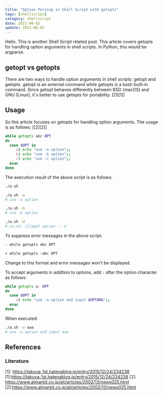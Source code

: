 ```yaml
---
title: "Option Parsing in Shell Script with getopts"
tags: [shellscript]
category: shellscript
date: 2021-06-02
update: 2021-06-02
---
```


Hello. This is another Shell Script related post.
This article covers getopts for handling option arguments in shell scripts.
In Python, this would be argparse.

## getopt vs getopts

There are two ways to handle option arguments in shell scripts: getopt and getopts.
getopt is an external command while getopts is a bash built-in command.
Since getopt behaves differently between BSD (macOS) and GNU (Linux), it's better to use getopts for portability. [[1][1]]

## Usage

So this article focuses on getopts for handling option arguments.
The usage is as follows: [[2][2]]

```bash
while getopts abc OPT
do
  case $OPT in
     a) echo "use -a option";;
     b) echo "use -b option";;
     c) echo "use -c option";;
  esac
done
```

The execution result of the above script is as follows:

```bash
./a.sh

./a.sh -a
# use -a option

./a.sh -b
# use -b option

./a.sh -d
#./a.sh: illegal option -- d
```

To suppress error messages in the above script:

```bash
- while getopts abc OPT

+ while getopts :abc OPT
```

Change to this format and error messages won't be displayed.

To accept arguments in addition to options, add `:` after the option character as follows:

```bash
while getopts a: OPT
do
  case $OPT in
     a) echo "use -a option and input $OPTARG";;
  esac
done
```

When executed:

```bash
./a.sh -a aaa
# use -a option and input aaa
```

## References

### Literature

\[1]: <https://takuya-1st.hatenablog.jp/entry/2015/12/24/234238>  
[1]:https://takuya-1st.hatenablog.jp/entry/2015/12/24/234238
\[2]: <https://www.atmarkit.co.jp/ait/articles/2002/13/news025.html>  
[2]:https://www.atmarkit.co.jp/ait/articles/2002/13/news025.html
